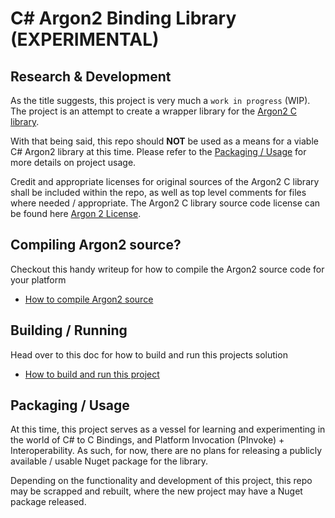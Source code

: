 # C# Argon2 Binding Library (EXPERIMENTAL)

## Research & Development

As the title suggests, this project is very much a `work in progress` (WIP). The project is an attempt to create a
wrapper library for the [Argon2 C library](https://github.com/P-H-C/phc-winner-argon2).

With that being said, this repo should **NOT** be used as a means for a viable C# Argon2 library at this time. Please
refer to the [Packaging / Usage](#packaging--usage) for more details on project usage.

Credit and appropriate licenses for original sources of the Argon2 C library shall be included within the repo, as well
as top level comments for files where needed / appropriate. The Argon2 C library source code license can be found
here [Argon 2 License](ARGON2_LICENSE.txt).

## Compiling Argon2 source?

Checkout this handy writeup for how to compile the Argon2 source code for your platform
- [How to compile Argon2 source](docs/CompilingArgon2Source.md)

## Building / Running

Head over to this doc for how to build and run this projects solution
- [How to build and run this project](docs/BuildingAndRunningProject.md)

## Packaging / Usage

At this time, this project serves as a vessel for learning and experimenting in the world of C# to C Bindings, and
Platform Invocation (PInvoke) + Interoperability. As such, for now, there are no plans for releasing a publicly
available / usable Nuget package for the library.

Depending on the functionality and development of this project, this repo may be scrapped and rebuilt, where the new
project may have a Nuget package released.